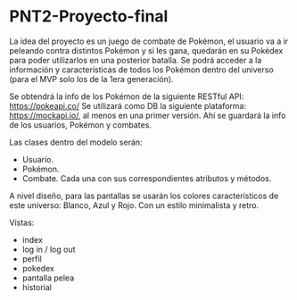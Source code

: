 # PNT2-Proyecto-final

La idea del proyecto es un juego de combate de Pokémon, el usuario va a ir peleando contra distintos Pokémon y si les gana, quedarán en su Pokédex para poder utilizarlos en una posterior batalla. Se podrá acceder a la información y características de todos los Pokémon dentro del universo (para el MVP solo los de la 1era generación).

Se obtendrá la info de los Pokémon de la siguiente RESTful API: https://pokeapi.co/
Se utilizará como DB la siguiente plataforma: https://mockapi.io/, al menos en una primer versión. Ahí se guardará la info de los usuarios, Pokémon y combates.

Las clases dentro del modelo serán:
- Usuario.
- Pokémon.
- Combate.
Cada una con sus correspondientes atributos y métodos.

A nivel diseño, para las pantallas se usarán los colores característicos de este universo: Blanco, Azul y Rojo. Con un estilo minimalista y retro.

Vistas:
- index
- log in / log out
- perfil
- pokedex
- pantalla pelea
- historial